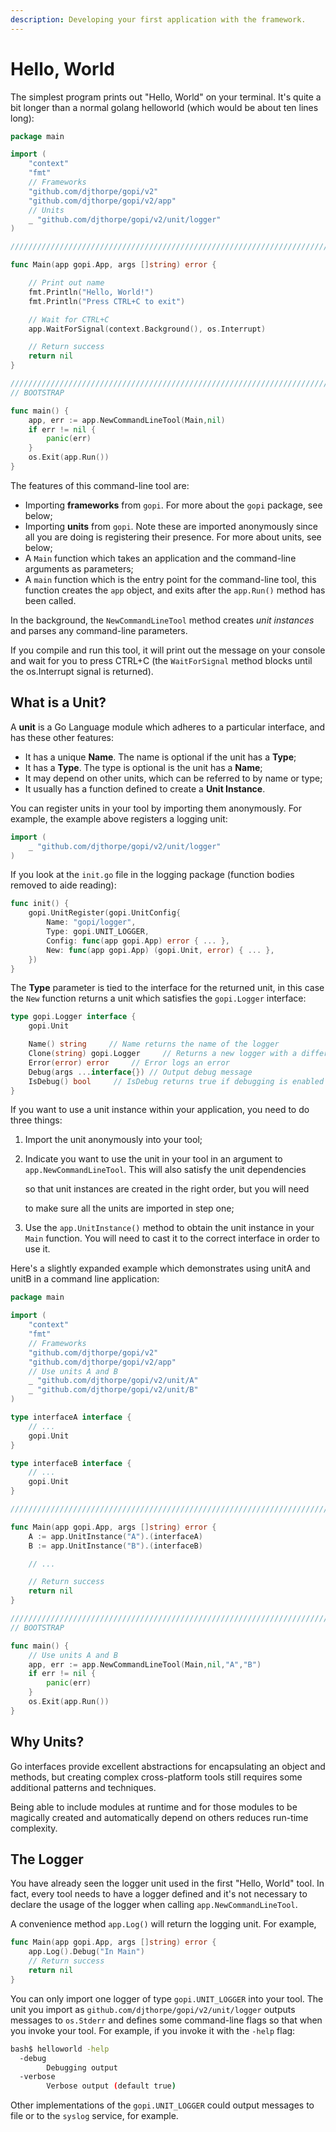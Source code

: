 ```yaml
---
description: Developing your first application with the framework.
---
```


# Hello, World

The simplest program prints out "Hello, World" on your terminal. It's quite a bit longer than a normal golang helloworld \(which would be about ten lines long\):

```go
package main

import (
    "context"
    "fmt"
    // Frameworks
    "github.com/djthorpe/gopi/v2"
    "github.com/djthorpe/gopi/v2/app"   
    // Units
    _ "github.com/djthorpe/gopi/v2/unit/logger"
)

////////////////////////////////////////////////////////////////////////////////

func Main(app gopi.App, args []string) error {

    // Print out name
    fmt.Println("Hello, World!")
    fmt.Println("Press CTRL+C to exit")

    // Wait for CTRL+C
    app.WaitForSignal(context.Background(), os.Interrupt)

    // Return success
    return nil
}

////////////////////////////////////////////////////////////////////////////////
// BOOTSTRAP

func main() {
    app, err := app.NewCommandLineTool(Main,nil)
    if err != nil {
        panic(err)
    }
    os.Exit(app.Run())
}
```

The features of this command-line tool are:

* Importing **frameworks** from `gopi`. For more about the `gopi` package, see below;
* Importing **units** from `gopi`. Note these are imported anonymously since all you are doing is registering their presence. For more about units, see below;
* A `Main` function which takes an application and the command-line arguments as parameters;
* A `main` function which is the entry point for the command-line tool, this function creates the `app` object, and exits after the `app.Run()` method has been called.

In the background, the `NewCommandLineTool` method creates _unit instances_ and parses any command-line parameters.

If you compile and run this tool, it will print out the message on your console and wait for you to press CTRL+C \(the `WaitForSignal` method blocks until the os.Interrupt signal is returned\).

## What is a Unit?

A **unit** is a Go Language module which adheres to a particular interface, and has these other features:

* It has a unique **Name**. The name is optional if the unit has a **Type**;
* It has a **Type**. The type is optional is the unit has a **Name**;
* It may depend on other units, which can be referred to by name or type;
* It usually has a function defined to create a **Unit Instance**.

You can register units in your tool by importing them anonymously. For example, the example above registers a logging unit:

```go
import (
    _ "github.com/djthorpe/gopi/v2/unit/logger"
)
```

If you look at the `init.go` file in the logging package \(function bodies removed to aide reading\):

```go
func init() {
    gopi.UnitRegister(gopi.UnitConfig{
        Name: "gopi/logger",
        Type: gopi.UNIT_LOGGER,
        Config: func(app gopi.App) error { ... },
        New: func(app gopi.App) (gopi.Unit, error) { ... },
    })
}
```

The **Type** parameter is tied to the interface for the returned unit, in this case the `New` function returns a unit which satisfies the `gopi.Logger` interface:

```go
type gopi.Logger interface {
    gopi.Unit

    Name() string     // Name returns the name of the logger
    Clone(string) gopi.Logger     // Returns a new logger with a different name
    Error(error) error     // Error logs an error
    Debug(args ...interface{}) // Output debug message
    IsDebug() bool     // IsDebug returns true if debugging is enabled
}
```

If you want to use a unit instance within your application, you need to do three things:

1. Import the unit anonymously into your tool;
2. Indicate you want to use the unit in your tool in an argument to `app.NewCommandLineTool`. This will also satisfy the unit dependencies

   so that unit instances are created in the right order, but you will need

   to make sure all the units are imported in step one;

3. Use the `app.UnitInstance()` method to obtain the unit instance in your `Main` function. You will need to cast it to the correct interface in order to use it.

Here's a slightly expanded example which demonstrates using unitA and unitB in a command line application:

```go
package main

import (
    "context"
    "fmt"
    // Frameworks
    "github.com/djthorpe/gopi/v2"
    "github.com/djthorpe/gopi/v2/app"   
    // Use units A and B
    _ "github.com/djthorpe/gopi/v2/unit/A"
    _ "github.com/djthorpe/gopi/v2/unit/B"
)

type interfaceA interface {
    // ...
    gopi.Unit
}

type interfaceB interface {
    // ...
    gopi.Unit
}

////////////////////////////////////////////////////////////////////////////////

func Main(app gopi.App, args []string) error {
    A := app.UnitInstance("A").(interfaceA)
    B := app.UnitInstance("B").(interfaceB)

    // ...

    // Return success
    return nil
}

////////////////////////////////////////////////////////////////////////////////
// BOOTSTRAP

func main() {
    // Use units A and B
    app, err := app.NewCommandLineTool(Main,nil,"A","B")
    if err != nil {
        panic(err)
    }
    os.Exit(app.Run())
}
```

## Why Units?

Go interfaces provide excellent abstractions for encapsulating an object and methods, but creating complex cross-platform tools still requires some additional patterns and techniques.

Being able to include modules at runtime and for those modules to be magically created and automatically depend on others reduces run-time complexity.

## The Logger

You have already seen the logger unit used in the first "Hello, World" tool. In fact, every tool needs to have a logger defined and it's not necessary to declare the usage of the logger when calling `app.NewCommandLineTool`.

A convenience method `app.Log()` will return the logging unit. For example,

```go
func Main(app gopi.App, args []string) error {
    app.Log().Debug("In Main")
    // Return success
    return nil
}
```

You can only import one logger of type `gopi.UNIT_LOGGER` into your tool. The unit you import as `github.com/djthorpe/gopi/v2/unit/logger` outputs messages to `os.Stderr` and defines some command-line flags so that when you invoke your tool. For example, if you invoke it with the `-help` flag:

```bash
bash$ helloworld -help
  -debug
        Debugging output
  -verbose
        Verbose output (default true)
```

Other implementations of the `gopi.UNIT_LOGGER` could output messages to file or to the `syslog` service, for example.


